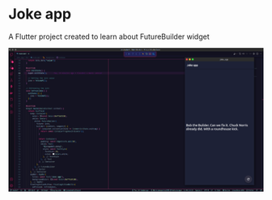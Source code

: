 # Joke app

A Flutter project created to learn about FutureBuilder widget

<img src="assets/1.png"/>
